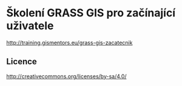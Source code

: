 Školení GRASS GIS pro začínající uživatele
==========================================

http://training.gismentors.eu/grass-gis-zacatecnik

Licence
-------

http://creativecommons.org/licenses/by-sa/4.0/
